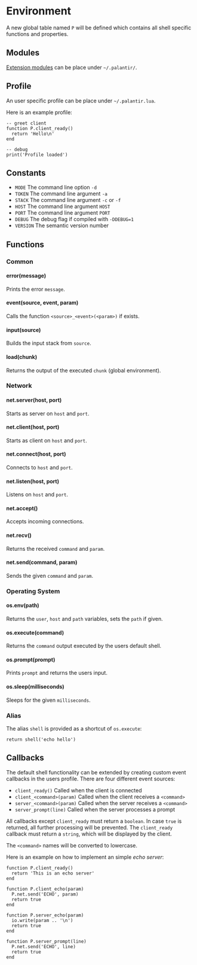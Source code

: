# Environment
A new global table named `P` will be defined which contains all shell specific
functions and properties.

## Modules
[Extension modules](https://www.github.com/cuhsat/palantir-modules) can be place under `~/.palantir/`.

## Profile
An user specific profile can be place under `~/.palantir.lua`.

Here is an example profile:
```
-- greet client
function P.client_ready()
  return 'Hello\n'
end

-- debug
print('Profile loaded')
```

## Constants
* `MODE`    The command line option `-d`
* `TOKEN`   The command line argument `-a`
* `STACK`   The command line argument `-c` or `-f`
* `HOST`    The command line argument `HOST`
* `PORT`    The command line argument `PORT`
* `DEBUG`   The debug flag if compiled with `-DDEBUG=1`
* `VERSION` The semantic version number

## Functions

### Common

#### error(message)
Prints the error `message`.

#### event(source, event, param)
Calls the function `<source>_<event>(<param>)` if exists.

#### input(source)
Builds the input stack from `source`.

#### load(chunk)
Returns the output of the executed `chunk` (global environment).

### Network

#### net.server(host, port)
Starts as server on `host` and `port`.

#### net.client(host, port)
Starts as client on `host` and `port`.

#### net.connect(host, port)
Connects to `host` and `port`.

#### net.listen(host, port)
Listens on `host` and `port`.

#### net.accept()
Accepts incoming connections.

#### net.recv()
Returns the received `command` and `param`.

#### net.send(command, param)
Sends the given `command` and `param`.

### Operating System

#### os.env(path)
Returns the `user`, `host` and `path` variables, sets the `path` if given.

#### os.execute(command)
Returns the `command` output executed by the users default shell.

#### os.prompt(prompt)
Prints `prompt` and returns the users input.

#### os.sleep(milliseconds)
Sleeps for the given `milliseconds`.

### Alias
The alias `shell` is provided as a shortcut of `os.execute`:
```
return shell('echo hello')
```

## Callbacks
The default shell functionality can be extended by creating custom event
callbacks in the users profile. There are four different event sources:

* `client_ready()`          Called when the client is connected
* `client_<command>(param)` Called when the client receives a `<command>`
* `server_<command>(param)` Called when the server receives a `<command>`
* `server_prompt(line)`     Called when the server processes a prompt

All callbacks except `client_ready` must return a `boolean`. In case `true`
is returned, all further processing will be prevented. The `client_ready`
callback must return a `string`, which will be displayed by the client.

The `<command>` names will be converted to lowercase.

Here is an example on how to implement an simple _echo server_:
```
function P.client_ready()
  return 'This is an echo server'
end
```
```
function P.client_echo(param)
  P.net.send('ECHO', param)
  return true
end
```
```
function P.server_echo(param)
  io.write(param .. '\n')
  return true
end
```
```
function P.server_prompt(line)
  P.net.send('ECHO', line)
  return true
end
```
